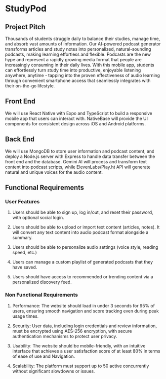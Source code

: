 # StudyPod

## Project Pitch

Thousands of students struggle daily to balance their studies, manage time, and absorb vast amounts of information. Our AI-powered podcast generator transforms articles and study notes into personalized, natural-sounding podcasts, making learning effortless and flexible. Podcasts are the new hype and represent a rapidly growing media format that people are increasingly consuming in their daily lives. With this mobile app, students can effortlessly turn study time into productive, enjoyable listening anywhere, anytime - tapping into the proven effectiveness of audio learning through convenient smartphone access that seamlessly integrates with their on-the-go lifestyle.

## Front End

We will use React Native with Expo and TypeScript to build a responsive mobile app that users can interact with. NativeBase will provide the UI components for consistent design across iOS and Android platforms.

## Back End

We will use MongoDB to store user information and podcast content, and deploy a Node.js server with Express to handle data transfer between the front end and the database. Gemini AI will process and transform text content into podcast scripts, while ElevenLabs/Play.ht API will generate natural and unique voices for the audio content.

## Functional Requirements

### User Features

1. Users should be able to sign up, log in/out, and reset their password, with optional
social login.

2. Users should be able to upload or import text content (articles, notes). It will convert
any text content into audio podcast format alongside a summary.

3. Users should be able to personalize audio settings (voice style, reading speed, etc.)

4. Users can manage a custom playlist of generated podcasts that they have saved.

5. Users should have access to recommended or trending content via a personalized
discovery feed.

### Non Functional Requirements

1. Performance: The website should load in under 3 seconds for 95% of users,
ensuring smooth navigation and score tracking even during peak usage times.

2. Security: User data, including login credentials and review information, must be encrypted using AES-256 encryption, with secure authentication mechanisms to protect user privacy.

3. Usability: The website should be mobile-friendly, with an intuitive interface that achieves a user satisfaction score of at least 80% in terms of ease of use and Navigation.

4. Scalability: The platform must support up to 50 active concurrently without significant slowdowns or issues.
